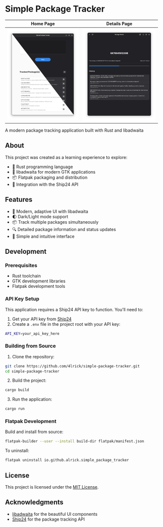 # Simple Package Tracker

Home Page                    |  Details Page
:-------------------------:|:-------------------------:
![Home Page](docs/assets/home_page.png)  |  ![Details Page](docs/assets/details_page.png)

A modern package tracking application built with Rust and libadwaita

## About

This project was created as a learning experience to explore:
- 🦀 Rust programming language
- 🎨 libadwaita for modern GTK applications
- 📦 Flatpak packaging and distribution
- 🔌 Integration with the Ship24 API

## Features

- 📱 Modern, adaptive UI with libadwaita
- 🌓 Dark/Light mode support
- 📦 Track multiple packages simultaneously
- 🔍 Detailed package information and status updates
- 🎯 Simple and intuitive interface

## Development

### Prerequisites

- Rust toolchain
- GTK development libraries
- Flatpak development tools

### API Key Setup

This application requires a Ship24 API key to function. You'll need to:

1. Get your API key from [Ship24](https://docs.ship24.com/getting-started)
2. Create a `.env` file in the project root with your API key:
```bash
API_KEY=your_api_key_here
```

### Building from Source

1. Clone the repository:
```bash
git clone https://github.com/4lrick/simple-package-tracker.git
cd simple-package-tracker
```

2. Build the project:
```bash
cargo build
```

3. Run the application:
```bash
cargo run
```

### Flatpak Development

Build and install from source:
```bash
flatpak-builder --user --install build-dir flatpak/manifest.json
```

To uninstall:
```bash
flatpak uninstall io.github.alrick.simple_package_tracker
```

## License

This project is licensed under the [MIT License](LICENSE.txt).

## Acknowledgments

- [libadwaita](https://gitlab.gnome.org/GNOME/libadwaita) for the beautiful UI components
- [Ship24](https://www.ship24.com/) for the package tracking API